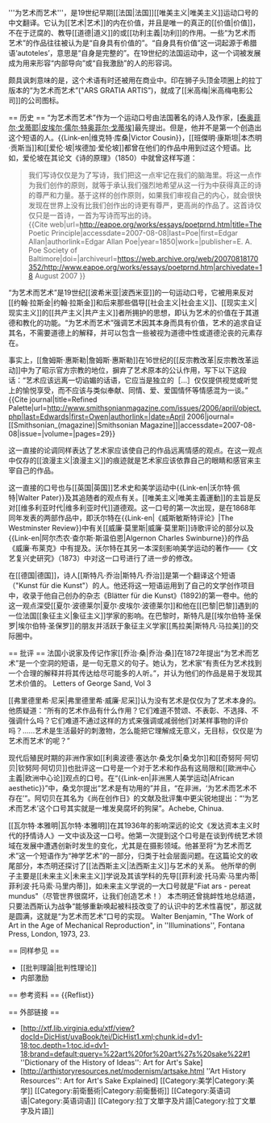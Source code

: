 '''为艺术而艺术'''，是19世纪早期[[法国|法国]][[唯美主义|唯美主义]]运动口号的中文翻译。它认为[[艺术|艺术]]的内在价值，并且是唯一的真正的[[价值|价值]]，不在于迂腐的、教导[[道德|道义]]的或[[功利主義|功利]]的作用。一些“为艺术而艺术”的作品往往被认为是“自身具有价值的”。“自身具有价值”这一词起源于希腊语‘autoteles’，意思是“自身是完整的”。在19世纪的法国运动中，这一个词被发展成为用来形容“内部导向”或“自我激励”的人的形容词。 

颇具讽刺意味的是，这个术语有时还被用在商业中。印在狮子头顶金项圈上的拉丁版本的“为艺术而艺术”("ARS GRATIA ARTIS”)，就成了[[米高梅|米高梅电影公司]]的公司图标。

== 历史 ==
“为艺术而艺术”作为一个运动口号由法国著名的诗人及作家，[[泰奥菲尔·戈蒂耶|皮埃尔·儒尔·特奥菲尔·戈蒂埃]](1811–1872)最先提出。但是，他并不是第一个创造出这个短语的人。{{Link-en|维克特·库桑|Victor Cousin}}，[[班傑明·康斯坦|本杰明·贡斯当]]和[[爱伦·坡|埃德加·爱伦坡]]都曾在他们的作品中用到过这个短语。比如，爱伦坡在其论文《诗的原理》（1850）中就曾这样写道：<blockquote class="" style="">我们写诗仅仅是为了写诗，我们把这一点牢记在我们的脑海里。将这一点作为我们创作的原则，就等于承认我们强烈地希望从这一行为中获得真正的诗的尊严和力量。基于这样的创作原则，如果我们审视自己的内心，就会很快发现在世界上没有比我们创作出的诗更有尊严，更高尚的作品了。这首诗仅仅只是一首诗，一首为写诗而写出的诗。<br>
<ref>{{Cite web|url=http://eapoe.org/works/essays/poetprnd.htm|title=The Poetic Principle|accessdate=2007-08-08|last=Poe|first=Edgar Allan|authorlink=Edgar Allan Poe|year=1850|work=|publisher=E. A. Poe Society of Baltimore|doi=|archiveurl=https://web.archive.org/web/20070818170352/http://www.eapoe.org/works/essays/poetprnd.htm|archivedate=18 August 2007 <!--DASHBot-->}}</ref></blockquote>“为艺术而艺术”是19世纪[[波希米亚|波西米亚]]的一句运动口号，它被用来反对[[约翰·拉斯金|约翰·拉斯金]]和后来那些倡导[[社会主义|社会主义]]、[[现实主义|现实主义]]的[[共产主义|共产主义]]者所拥护的思想，即认为艺术的价值在于其道德和教化的功能。“为艺术而艺术”强调艺术因其本身而具有价值，艺术的追求自证其名，不需要道德上的解释，并可以包含一些被视为道德中性或道德沦丧的元素存在。

事实上，[[詹姆斯·惠斯勒|詹姆斯·惠斯勒]]在16世纪的[[反宗教改革|反宗教改革运动]]中为了昭示官方宗教的地位，摒弃了艺术原本的公认作用，写下以下这段话：“艺术应该远离一切谄媚的话语，它应当是独立的［…］仅仅提供视觉或听觉上的愉悦享受，而不应该与类似奉献、同情、爱、爱国情怀等情感混为一谈。” 
<ref>{{Cite journal|title=Refined Palette|url=http://www.smithsonianmagazine.com/issues/2006/april/object.php|last=Edwards|first=Owen|authorlink=|date=April 2006|journal=[[Smithsonian_(magazine)|Smithsonian Magazine]]|accessdate=2007-08-08|issue=|volume=|pages=29}}</ref>

这一直接的论调同样表达了艺术家应该使自己的作品远离情感的观点。在这一观点中仅存的[[浪漫主义|浪漫主义]]的痕迹就是艺术家应该依靠自己的眼睛和感官来主宰自己的作品。

这一直接的口号也与[[英国|英国]]艺术史和美学运动中{{Link-en|沃尔特·佩特|Walter Pater}}及其追随者的观点有关。[[唯美主义|唯美主義運動]]的主旨是反对[[维多利亚时代|维多利亚时代]]道德观。这一口号的第一次出现，是在1868年同年发表的两部作品中，即沃尔特在{{Link-en|《威斯敏斯特评论》|The Westminster Review}}中有关[[威廉·莫里斯|威廉·莫里斯]]诗歌评论的部分以及{{Link-en|阿尔杰农·查尔斯·斯温伯恩|Algernon Charles Swinburne}}的作品《威廉·布莱克》中有提及。沃尔特在其另一本深刻影响美学运动的著作——《文艺复兴史研究》（1873）中对这一口号进行了进一步的修改。 

在[[德国|德国]]，诗人[[斯特凡·乔治|斯特凡·乔治]]是第一个翻译这个短语（"Kunst für die Kunst"）的人。他还将这一短语运用到了自己的文学创作项目中，收录于他自己创办的杂志《Blätter für die Kunst》(1892)的第一卷中。他的这一观点深受[[夏尔·波德莱尔|夏尔·皮埃尔·波德莱尔]]和他在[[巴黎|巴黎]]遇到的一位法国[[象征主义|象征主义]]学家的影响。在巴黎时，斯特凡是[[埃尔伯特·圣保罗|埃尔伯特·圣保罗]]的朋友并活跃于象征主义学家[[馬拉美|斯特凡·马拉美]]的交际圈中。 

== 批评 ==
法国小说家及传记作家[[乔治·桑|乔治·桑]]在1872年提出“为艺术而艺术”是一个空洞的短语，是一句无意义的句子。她认为，艺术家“有责任为艺术找到一个合理的解释并将其传达给尽可能多的人听。”，并认为他们的作品是易于发现其艺术价值的。
<ref>Letters of George Sand, Vol 3</ref>

[[弗里德里希·尼采|弗里德里希·威廉·尼采]]认为没有艺术是仅仅为了艺术本身的。他质疑道：“所有的艺术作品有什么作用？它们难道不赞颂、不表彰、不选择、不强调什么吗？它们难道不通过这样的方式来强调或减弱他们对某样事物的评价吗？......艺术是生活最好的刺激物，怎么能把它理解成无意义，无目标，仅仅是‘为艺术而艺术’的呢？” 

现代后殖民时期的非洲作家如[[利奥波德·塞达尔·桑戈尔|桑戈尔]]和[[奇努阿·阿切贝|钦努阿·阿切贝]]也批评这一口号是一个对于艺术和作品有这局限和[[歐洲中心主義|欧洲中心论]]观点的口号。在“{{Link-en|非洲黑人美学运动|African aesthetic}}”中，桑戈尔提出“艺术是有功用的”并且，“在非洲，‘为艺术而艺术不存在’”。阿切贝在其名为《尚在创作日》的文献及批评集中更尖锐地提出：“‘为艺术而艺术’这个口号其实就是一堆发臭腐坏的狗屎”。<ref>Achebe, Chinua. </ref>

[[瓦尔特·本雅明|瓦尔特·本雅明]]在其1936年的影响深远的论文《发达资本主义时代的抒情诗人》一文中谈及这一口号。他第一次提到这个口号是在谈到传统艺术领域在发展中遭遇创新时发生的变化，尤其是在摄影领域。他甚至将“为艺术而艺术”这一个短语作为“神学艺术”的一部分，归类于社会层面问题。在这篇论文的收尾部分，本杰明还探讨了[[法西斯主义|法西斯主义]]与艺术的关系。
他所举的例子主要是[[未来主义|未来主义]]学说及其该学科的先导[[菲利波·托马索·马里内蒂|菲利波·托马索·马里内蒂]]，如未来主义学说的一大口号就是"Fiat ars - pereat mundus"（尽管世界很腐坏，让我们创造艺术！）
本杰明还曾挑衅性地总结道，只要法西斯认为战争“能够重新唤起被科技改变了的认识中的艺术性喜悦”，那这就是圆满，这就是“为艺术而艺术”口号的实现。
<ref>Walter Benjamin, "The Work of Art in the Age of Mechanical Reproduction", in ''Illuminations'', Fontana Press, London, 1973, 23. </ref>

== 同样参见 ==
* [[批判理論|批判性理论]]
* 内部激励

== 参考资料 ==
{{Reflist}}

== 外部链接 ==
* [http://xtf.lib.virginia.edu/xtf/view?docId=DicHist/uvaBook/tei/DicHist1.xml;chunk.id=dv1-18;toc.depth=1;toc.id=dv1-18;brand=default;query=%22art%20for%20art%27s%20sake%22#1 ''Dictionary of the History of Ideas'': Art for Art's Sake]
* [http://arthistoryresources.net/modernism/artsake.html ''Art History Resources'': Art for Art's Sake Explained]
[[Category:美学|Category:美学]]
[[Category:前衛藝術|Category:前衛藝術]]
[[Category:英语词语|Category:英语词语]]
[[Category:拉丁文單字及片語|Category:拉丁文單字及片語]]